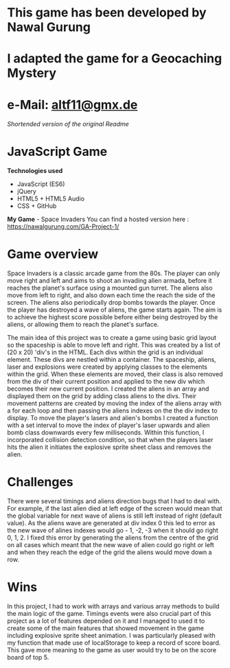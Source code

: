 # This game has been developed by Nawal Gurung
# I adapted the game for a Geocaching Mystery
# e-Mail: altf11@gmx.de

###### Shortended version of the original Readme ########
# **JavaScript Game**

**Technologies used**
* JavaScript (ES6)
* jQuery
* HTML5 + HTML5 Audio
* CSS + GitHub

**My Game** - Space Invaders
You can find a hosted version here : https://nawalgurung.com/GA-Project-1/

# **Game overview**
Space Invaders is a classic arcade game from the 80s. The player can only move right and left and aims to shoot an invading alien armada, before it reaches the planet's surface using a mounted gun turret.
The aliens also move from left to right, and also down each time the reach the side of the screen. The aliens also periodically drop bombs towards the player.
Once the player has destroyed a wave of aliens, the game starts again. The aim is to achieve the highest score possible before either being destroyed by the aliens, or allowing them to reach the planet's surface.

The main idea of this project was to create a game using basic grid layout so the spaceship is able to move left and right. This was created by a list of  (20 x 20) 'div's in the HTML. Each divs within the grid is an individual element. These divs are nestled within a container. The spaceship, aliens, laser and explosions were created by applying classes to the elements within the grid. When these elements are moved, their class is also removed from the div of their current position and applied to the new div which becomes their new current position.
I created the aliens in an array and displayed them on the grid by adding class aliens to the divs. Their movement patterns are created by moving the index of the aliens array with a for each loop and then passing the aliens indexes on the the div index to display.
To move the player's lasers and alien's bombs I created a function with a set interval to move the index of player's laser upwards and alien bomb class downwards every few milliseconds. Within this function, I incorporated collision detection condition, so that when the players laser hits the alien it initiates the explosive sprite sheet class and removes the alien.

# **Challenges**
There were several timings and aliens direction bugs that I had to deal with. For example, if the last alien died at left edge of the screen would mean that the global variable for next wave of aliens is still left instead of right (default value). As the aliens wave are generated at div index 0 this led to error as the new wave of alines indexes would go - 1, -2, -3 when it should go right 0, 1, 2. I fixed this error by generating the aliens from the centre of the grid on all cases which meant that the new wave of alien could go right or left and when they reach the edge of the grid the aliens would move down a row.

# **Wins**
In this project, I had to work with arrays and various array methods to build the main logic of the game. Timings events were also crucial part of this project as a lot of features depended on it and I managed to used it to create some of the main features that showed movement in the game including explosive sprite sheet animation.
I was particularly pleased with my function that made use of localStorage to keep a record of score board. This gave more meaning to the game as user would try to be on the score board of top 5.
